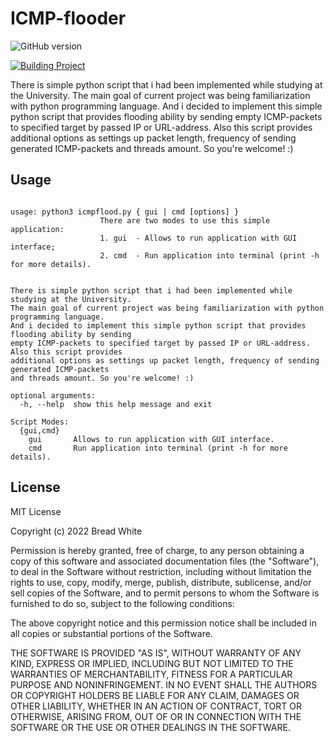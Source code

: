 # ICMP-flooder

![GitHub version](https://img.shields.io/badge/version-v1.2.0-green?style=plastic&labelColor=dark)

[![Building Project](https://github.com/breadrock1/ICMPFlood/actions/workflows/build-project-action.yml/badge.svg?branch=master)](https://github.com/breadrock1/ICMPFlood/actions/workflows/build-project-action.yml)

There is simple python script that i had been implemented while studying at the University.
The main goal of current project was being familiarization with python programming language.
And i decided to implement this simple python script that provides flooding ability by sending
empty ICMP-packets to specified target by passed IP or URL-address. Also this script provides
additional options as settings up packet length, frequency of sending generated ICMP-packets
and threads amount. So you're welcome! :) 

## Usage

```shell

usage: python3 icmpflood.py { gui | cmd [options] }
                    There are two modes to use this simple application:
                    1. gui  - Allows to run application with GUI interface;
                    2. cmd  - Run application into terminal (print -h for more details).
            

There is simple python script that i had been implemented while studying at the University. 
The main goal of current project was being familiarization with python programming language. 
And i decided to implement this simple python script that provides flooding ability by sending 
empty ICMP-packets to specified target by passed IP or URL-address. Also this script provides 
additional options as settings up packet length, frequency of sending generated ICMP-packets 
and threads amount. So you're welcome! :)

optional arguments:
  -h, --help  show this help message and exit

Script Modes:
  {gui,cmd}
    gui       Allows to run application with GUI interface.
    cmd       Run application into terminal (print -h for more details).

```

## License

MIT License

Copyright (c) 2022 Bread White

Permission is hereby granted, free of charge, to any person obtaining a copy
of this software and associated documentation files (the "Software"), to deal
in the Software without restriction, including without limitation the rights
to use, copy, modify, merge, publish, distribute, sublicense, and/or sell
copies of the Software, and to permit persons to whom the Software is
furnished to do so, subject to the following conditions:

The above copyright notice and this permission notice shall be included in all
copies or substantial portions of the Software.

THE SOFTWARE IS PROVIDED "AS IS", WITHOUT WARRANTY OF ANY KIND, EXPRESS OR
IMPLIED, INCLUDING BUT NOT LIMITED TO THE WARRANTIES OF MERCHANTABILITY,
FITNESS FOR A PARTICULAR PURPOSE AND NONINFRINGEMENT. IN NO EVENT SHALL THE
AUTHORS OR COPYRIGHT HOLDERS BE LIABLE FOR ANY CLAIM, DAMAGES OR OTHER
LIABILITY, WHETHER IN AN ACTION OF CONTRACT, TORT OR OTHERWISE, ARISING FROM,
OUT OF OR IN CONNECTION WITH THE SOFTWARE OR THE USE OR OTHER DEALINGS IN THE
SOFTWARE.

